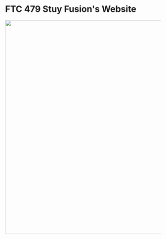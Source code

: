# FTC 479 Stuy Fusion's Website

<img width="693" src="https://i.ibb.co/12BS6j5/Screenshot-2023-12-27-at-9-45-29-PM.png" />
